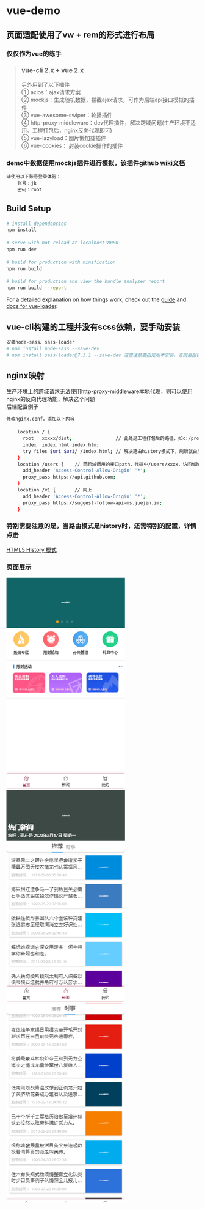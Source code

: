 # vue-demo
## 页面适配使用了vw + rem的形式进行布局
### 仅仅作为vue的练手

> <h3>vue-cli 2.x + vue 2.x</h3>
> 另外用到了以下插件<br>
> ① axios：ajax请求方案<Br>
> ② mockjs：生成随机数据，拦截ajax请求，可作为后端api接口模拟的插件<Br>
> ③ vue-awesome-swiper：轮播插件<Br>
> ④ http-proxy-middleware：dev代理插件，解决跨域问题(生产环境不适用。工程打包后，nginx反向代理即可)<Br>
> ⑤ vue-lazyload：图片懒加载插件<Br>
> ⑥ vue-cookies： 封装cookie操作的插件

### demo中数据使用mockjs插件进行模拟，该插件github <a href="https://github.com/nuysoft/Mock/wiki">wiki文档</a>
``` bash
请使用以下账号登录体验：
    账号：jk
    密码：root
```
## Build Setup

``` bash
# install dependencies
npm install

# serve with hot reload at localhost:8080
npm run dev

# build for production with minification
npm run build

# build for production and view the bundle analyzer report
npm run build --report
```

For a detailed explanation on how things work, check out the [guide](http://vuejs-templates.github.io/webpack/) and [docs for vue-loader](http://vuejs.github.io/vue-loader).

## vue-cli构建的工程并没有scss依赖，要手动安装
``` bash
安装node-sass、sass-loader
# npm install node-sass --save-dev
# npm install sass-loader@7.3.1 --save-dev 这里注意要指定版本安装，否则会报错

```

## nginx映射
生产环境上的跨域请求无法使用http-proxy-middleware本地代理，则可以使用nginx的反向代理功能，解决这个问题<Br>
后端配置例子
``` bash
修改nginx.conf，添加以下内容

    location / {
      root   xxxxx/dist;                // 此处是工程打包后的路径，如c:/project/dist
      index  index.html index.htm;
      try_files $uri $uri/ /index.html; // 解决路由history模式下，刷新就白屏的问题
    }
    location /users {    // 需跨域调用的接口path，代码中/users/xxxx，访问如https://api.github.com/users/xxxx，实现跨域
      add_header 'Access-Control-Allow-Origin' '*';
      proxy_pass https://api.github.com;
    }
    location /v1 {       // 同上
      add_header 'Access-Control-Allow-Origin' '*';
      proxy_pass https://suggest-follow-api-ms.juejin.im;
    }
```
<h3>特别需要注意的是，当路由模式是history时，还需特别的配置，详情点击</h3>
<a href="https://router.vuejs.org/zh/guide/essentials/history-mode.html">HTML5 History 模式</a>

<h3>页面展示</h3>

<img src="https://raw.githubusercontent.com/xiaopxie/vue-demo/master/static/images/img01.png" />
<img src="https://raw.githubusercontent.com/xiaopxie/vue-demo/master/static/images/img02.png" />
<img src="https://raw.githubusercontent.com/xiaopxie/vue-demo/master/static/images/img03.png" />
